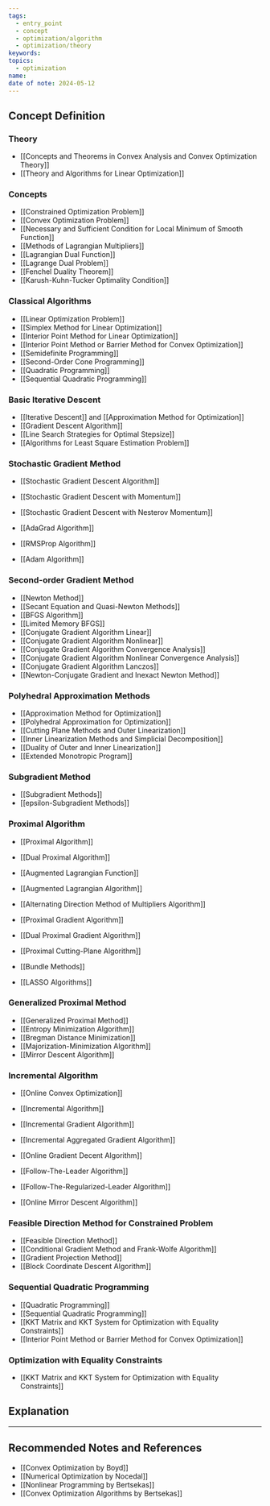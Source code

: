 ```yaml
---
tags:
  - entry_point
  - concept
  - optimization/algorithm
  - optimization/theory
keywords: 
topics:
  - optimization
name: 
date of note: 2024-05-12
---
```


## Concept Definition

### Theory

- [[Concepts and Theorems in Convex Analysis and Convex Optimization Theory]]
- [[Theory and Algorithms for Linear Optimization]]

### Concepts

- [[Constrained Optimization Problem]]
- [[Convex Optimization Problem]]
- [[Necessary and Sufficient Condition for Local Minimum of Smooth Function]]
- [[Methods of Lagrangian Multipliers]]
- [[Lagrangian Dual Function]]
- [[Lagrange Dual Problem]]
- [[Fenchel Duality Theorem]]
- [[Karush-Kuhn-Tucker Optimality Condition]]

### Classical Algorithms

- [[Linear Optimization Problem]]
- [[Simplex Method for Linear Optimization]]
- [[Interior Point Method for Linear Optimization]]
- [[Interior Point Method or Barrier Method for Convex Optimization]]
- [[Semidefinite Programming]]
- [[Second-Order Cone Programming]]
- [[Quadratic Programming]]
- [[Sequential Quadratic Programming]]

### Basic Iterative Descent

- [[Iterative Descent]] and [[Approximation Method for Optimization]]
- [[Gradient Descent Algorithm]]
- [[Line Search Strategies for Optimal Stepsize]]
- [[Algorithms for Least Square Estimation Problem]]

### Stochastic Gradient Method

- [[Stochastic Gradient Descent Algorithm]]
- [[Stochastic Gradient Descent with Momentum]]
- [[Stochastic Gradient Descent with Nesterov Momentum]]

- [[AdaGrad Algorithm]]
- [[RMSProp Algorithm]]
- [[Adam Algorithm]]

### Second-order Gradient Method

- [[Newton Method]]
- [[Secant Equation and Quasi-Newton Methods]]
- [[BFGS Algorithm]]
- [[Limited Memory BFGS]]
- [[Conjugate Gradient Algorithm Linear]]
- [[Conjugate Gradient Algorithm Nonlinear]]
- [[Conjugate Gradient Algorithm Convergence Analysis]]
- [[Conjugate Gradient Algorithm Nonlinear Convergence Analysis]]
- [[Conjugate Gradient Algorithm Lanczos]]
- [[Newton-Conjugate Gradient and Inexact Newton Method]]

### Polyhedral Approximation Methods

- [[Approximation Method for Optimization]]
- [[Polyhedral Approximation for Optimization]]
- [[Cutting Plane Methods and Outer Linearization]]
- [[Inner Linearization Methods and Simplicial Decomposition]]
- [[Duality of Outer and Inner Linearization]]
- [[Extended Monotropic Program]]

### Subgradient Method

- [[Subgradient Methods]]
- [[epsilon-Subgradient Methods]]

### Proximal Algorithm

- [[Proximal Algorithm]]
- [[Dual Proximal Algorithm]]
- [[Augmented Lagrangian Function]]
- [[Augmented Lagrangian Algorithm]]
- [[Alternating Direction Method of Multipliers Algorithm]]

- [[Proximal Gradient Algorithm]]
- [[Dual Proximal Gradient Algorithm]]

- [[Proximal Cutting-Plane Algorithm]]
- [[Bundle Methods]]

- [[LASSO Algorithms]]

### Generalized Proximal Method

- [[Generalized Proximal Method]]
- [[Entropy Minimization Algorithm]]
- [[Bregman Distance Minimization]]
- [[Majorization-Minimization Algorithm]]
- [[Mirror Descent Algorithm]]

### Incremental Algorithm

- [[Online Convex Optimization]]
- [[Incremental Algorithm]]
- [[Incremental Gradient Algorithm]]
- [[Incremental Aggregated Gradient Algorithm]]
- [[Online Gradient Decent Algorithm]]


- [[Follow-The-Leader Algorithm]]
- [[Follow-The-Regularized-Leader Algorithm]]
- [[Online Mirror Descent Algorithm]]

### Feasible Direction Method for Constrained Problem

- [[Feasible Direction Method]]
- [[Conditional Gradient Method and Frank-Wolfe Algorithm]]
- [[Gradient Projection Method]]
- [[Block Coordinate Descent Algorithm]]

### Sequential Quadratic Programming

- [[Quadratic Programming]]
- [[Sequential Quadratic Programming]]
- [[KKT Matrix and KKT System for Optimization with Equality Constraints]]
- [[Interior Point Method or Barrier Method for Convex Optimization]]


### Optimization with Equality Constraints

- [[KKT Matrix and KKT System for Optimization with Equality Constraints]]



## Explanation





-----------
##  Recommended Notes and References


- [[Convex Optimization by Boyd]]
- [[Numerical Optimization by Nocedal]]
- [[Nonlinear Programming by Bertsekas]]
- [[Convex Optimization Algorithms by Bertsekas]]